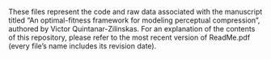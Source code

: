 These files represent the code and raw data associated with the manuscript titled “An optimal-fitness framework for modeling perceptual compression”, authored by Victor Quintanar-Zilinskas. For an explanation of the contents of this repository, please refer to the most recent version of ReadMe.pdf (every file’s name includes its revision date).
